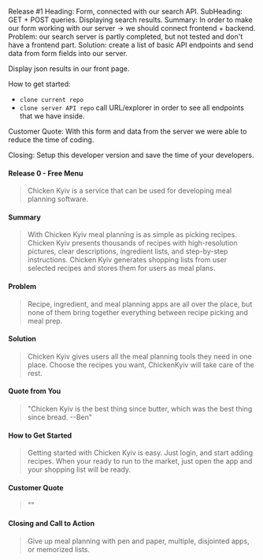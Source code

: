 Release #1
Heading: Form, connected with our search API.
SubHeading: GET + POST queries. Displaying search results.
Summary: In order to make our form working with our server -> we should connect frontend + backend.
Problem: our search server is partly completed, but not tested and don't have a frontend part.
Solution: create a list of basic API endpoints and send data from form fields into our server.

Display json results in our front page.

How to get started:
- `clone current repo`
- `clone server API repo`
call URL/explorer in order to see all endpoints that we have inside.

Customer Quote: With this form and data from the server we were able to reduce the time of coding.

Closing: Setup this developer version and save the time of your developers.


#### Release 0 - Free Menu


  > Chicken Kyiv is a service that can be used for developing meal planning software.

#### Summary ##
  > With Chicken Kyiv meal planning is as simple as picking recipes. Chicken Kyiv presents thousands of recipes with high-resolution pictures, clear descriptions, ingredient lists, and step-by-step instructions. Chicken Kyiv generates shopping lists from user selected recipes and stores them for users as meal plans.

#### Problem ##
  > Recipe, ingredient, and meal planning apps are all over the place, but none of them bring together everything between recipe picking and meal prep.

#### Solution ##
  > Chicken Kyiv gives users all the meal planning tools they need in one place. Choose the recipes you want, ChickenKyiv will take care of the rest.

#### Quote from You ##
  > "Chicken Kyiv is the best thing since butter, which was the best thing since bread. --Ben"

#### How to Get Started ##
  > Getting started with Chicken Kyiv is easy. Just login, and start adding recipes. When your ready to run to the market, just open the app and your shopping list will be ready.

#### Customer Quote ##
  > ""

#### Closing and Call to Action ##
  > Give up meal planning with pen and paper, multiple, disjointed apps, or memorized lists.
